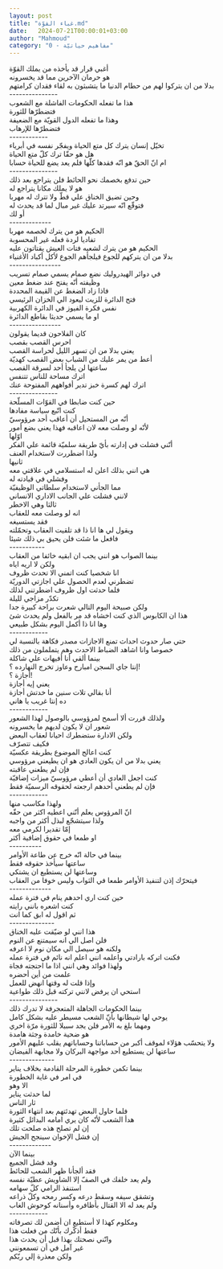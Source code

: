 ```yaml
---
layout: post
title: "غباء القوّة.md"
date:   2024-07-21T00:00:01+03:00
author: "Mahmoud"
category: "0 - مفاهيم حياتيّة"
---
```

أغبي قرار قد يأخذه من يملك القوّة\
هو حرمان الآخرين مما قد يخسرونه\
بدلا من ان يتركوا لهم من حطام الدنيا ما يتشبثون به لقاء
فقدان كرامتهم\
\-\-\-\-\-\-\-\-\-\-\-\-\-\--\
هذا ما تفعله الحكومات الفاشلة مع الشعوب\
فتضطرّها للثورة\
وهذا ما تفعله الدول القويّة مع الضعيفة\
فتضطرّها للإرهاب\
\-\-\-\-\-\-\-\-\-\-\--\
تخيّل إنسان يترك كل متع الحياة ويفجّر نفسه في
أبرياء\
هل هو حقّا ترك كلّ متع الحياة\
ام انّ الحقّ هو انّه فقدها كلّها فلم يعد يضع للحياة
حسابا\
\-\-\-\-\-\-\-\-\-\-\-\-\-\--\
حين تدفع بخصمك نحو الحائط فلن يتراجع بعد ذلك\
هو لا يملك مكانا يتراجع له\
وحين تضيق الخناق علي قطّ ولا تترك له مهربا\
فتوقّع انّه سيرتد عليك غير مبال لما قد يحدث له\
أو لك\
\-\-\-\-\-\-\-\-\-\-\-\--\
الحكيم هو من يترك لخصمه مهربا\
تفاديا لردة فعله غير المحسوبة\
الحكيم هو من يترك لشعبه فتات العيش يقتاتون عليه\
بدلا من ان يتركهم للجوع فيلجأهم الجوع لأكل أكباد
الأغنياء\
\-\-\-\-\-\-\-\-\-\-\-\-\-\-\--\
في دوائر الهيدروليك نضع صمام يسمي صمام تسريب\
وظيفته أنّه يفتح عند ضغط معين\
فاذا زاد الضغط عن القيمة المحددة\
فتح الدائرة للزيت ليعود الي الخزان الرئيسي\
نفس فكرة الفيوز في الدائرة الكهربية\
او ما يسمي حديثا بقاطع الدائرة\
\-\-\-\-\-\-\-\-\-\-\-\-\-\-\--\
كان الفلاحون قديما يقولون\
احرس القصب بقصب\
يعني بدلا من ان تسهر الليل لحراسة القصب\
أعط من يمر عليك من الشباب بعض القصب كهديّة\
ساعتها لن يلجأ أحد لسرقة القصب\
اترك مساحة للناس تتنفس\
اترك لهم كسرة خبز تدير أفواههم المفتوحة عنك\
\-\-\-\-\-\-\-\-\-\-\-\-\-\--\
حين كنت ضابطا في القوّات المسلّحة\
كنت اتّبع سياسة مفادها\
أنّه من المستحيل أن أعاقب أحد مرؤوسيّ\
لأنّه لو وصلت معه لان اعاقبه فهذا يعني بضع أمور\
اوّلها\
أنّني فشلت في إدارته بأيّ طريقة سلميّة قائمة علي
الفكر\
ولذا اضطررت لاستخدام العنف\
ثانيها\
هي انني بذلك اعلن له استسلامي في علاقتي معه\
وفشلي في قيادته له\
مما الجأني لاستخدام سلطاتي الوظيفيّة\
لانني فشلت علي الجانب الاداري الانساني\
ثالثا وهي الاخطر\
انه لو وصلت معه للعقاب\
فقد يستسيغه\
ويقول لي ها انا ذا قد تلقيت العقاب وتحمّلته\
فافعل ما شئت فلن يحيق بي ذلك شيئا\
\-\-\-\-\-\-\-\-\-\--\
بينما الصواب هو انني يجب ان ابقيه خائفا من
العقاب\
ولكن لا اريه اياه\
انا شخصيا كنت اتمني الا تحدث ظروف\
تضطرني لعدم الحصول علي اجازتي الدوريّة\
فلما حدثت اول ظروف اضطرتني لذلك\
تكدّر مزاجي لليلة\
ولكن صبيحة اليوم التالي شعرت براحة كبيرة جدا\
هذا ان الكابوس الذي كنت اخشاه قد مر بالفعل ولم يحدث
شئ\
وها انا ذا أكمل اليوم بشكل طبيعي\
\-\-\-\-\-\-\-\-\-\-\--\
حتي صار حدوث احداث تمنع الاجازات مصدر فكاهة بالنسبة
لي\
خصوصا وانا اشاهد الضباط الاحدث وهم يتململون من
ذلك\
بينما ألقي أنا أفيهات علي شاكلة\
إنتا جاي السجن امبارح وعاوز تخرج النهارده ؟!\
أجازة ؟!\
يعني إيه أجازة\
أنا بقالي تلات سنين ما خدتش أجازة\
ده إنتا غريب يا هاني\
\-\-\-\-\-\-\-\-\-\-\--\
ولذلك قررت ألا أسمح لمرؤوسي بالوصول لهذا الشعور\
شعور ان لا يكون لديهم ما يخسرونه\
ولكن الادارة ستضطرك احيانا لعقاب البعض\
فكيف تتصرّف\
كنت اعالج الموضوع بطريقة عكسيّة\
يعني بدلا من ان يكون العادي هو ان يطيعني مرؤوسي\
فإن لم يطعني عاقبته\
كنت اجعل العادي أن أعطي مرؤوسيّ ميزات إضافيّة\
فإن لم يطعني أحدهم ارجعته لحقوقه الرسميّة فقط\
\-\-\-\-\-\-\-\-\-\-\--\
ولهذا مكاسب منها\
انّ المرؤوس يعلم أنّني اعطيه اكثر من حقّه\
ولذا سيتشجّع لبذل أكثر من واجبه\
إمّا تقديرا لكرمي معه\
او طمعا في حقوق إضافية أكثر\
\-\-\-\-\-\-\-\-\--\
بينما في حالة انّه خرج عن طاعة الأوامر\
ساعتها سيأخذ حقوقه فقط\
وساعتها لن يستطيع ان يشتكي\
فيتحرّك إذن لتنفيذ الأوامر طمعا في الثواب وليس خوفا من
العقاب\
\-\-\-\-\-\-\-\-\-\-\-\--\
حين كنت اري احدهم ينام في فترة عمله\
كنت اشعره بانني رايته\
ثم اقول له ابق كما انت\
\-\-\-\-\-\-\-\-\-\-\-\-\--\
هذا انني لو ضيّقت عليه الخناق\
فلن اصل الي انه سيمتنع عن النوم\
ولكنه هو سيصل الي مكان نوم لا اعرفه\
فكنت اتركه بارادتي واعلمه انني اعلم انه نائم في فترة
عمله\
ولهذا فوائد وهي انني اذا ما احتجته فجاة\
علمت من أين أحضره\
وإذا قلت له وقتها انهض للعمل\
استحي ان يرفض لانني تركته قبل ذلك طواعية\
\-\-\-\-\-\-\-\-\-\-\-\-\-\--\
بينما الحكومات الجاهلة المتعجرفة لا تدرك ذلك\
يوحي لها شيطانها بأنّ الشعب مسيطر عليه بشكل كامل\
ومهما بلغ به الأمر فلن يجد سبيلا للثورة مرّة اخري\
هو ضحية خامدة وجثة هامدة\
ولا يتحسّب هؤلاء لموقف أكبر من حساباتنا وحساباتهم يقلب
عليهم الأمور\
ساعتها لن يستطيع أحد مواجهة البركان ولا مجابهة
الفيضان\
\-\-\-\-\-\-\-\-\-\-\-\-\--\
بينما تكمن خطورة المرحلة القادمة بخلاف يناير\
في امر في غاية الخطورة\
الا وهو\
لما حدثت يناير\
ثار الناس\
فلما حاول البعض تهدئتهم بعد انتهاء الثورة\
هدأ الشعب لأنّه كان يري امامه البدائل كثيرة\
إن لم تصلح هذه صلحت تلك\
إن فشل الإخوان سينجح الجيش\
\-\-\-\-\-\-\-\-\-\-\-\--\
بينما الآن\
وقد فشل الجميع\
فقد ألجأنا ظهر الشعب للحائط\
ولم يعد خلفك في الصفّ إلا الشاويش عطيّة نفسه\
استنفذ الرامي كلّ سهامه\
وتشقق سيفه وسقط درعه وكسر رمحه وكلّ ذراعه\
ولم يعد له الا القتال بأظافره وأسنانه كوحوش
الغاب\
\-\-\-\-\-\-\-\-\-\-\--\
ومكلوم كهذا لا أستطيع ان أضمن لك تصرفاته\
فقط أذكّرك بأنّك من فعلت هذا\
وانّني نصحتك بهذا قبل أن يحدث هذا\
غير آمل في أن تسمعونني\
ولكن معذرة إلي ربّكم
